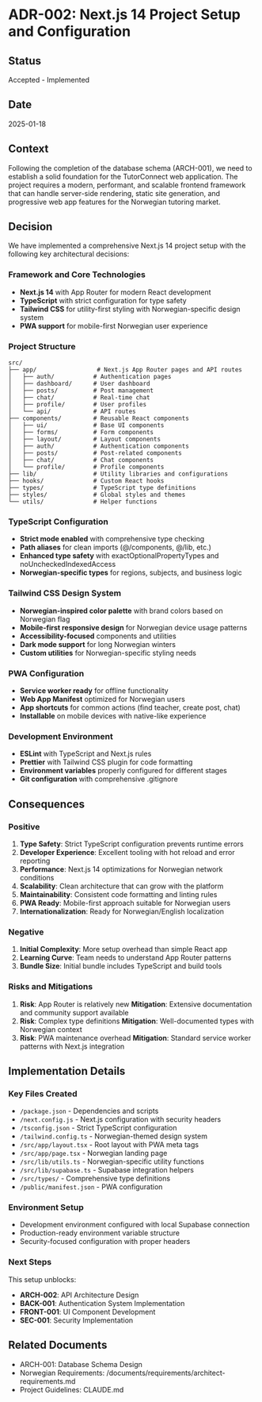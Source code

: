 # ADR-002: Next.js 14 Project Setup and Configuration

## Status
Accepted - Implemented

## Date
2025-01-18

## Context
Following the completion of the database schema (ARCH-001), we need to establish a solid foundation for the TutorConnect web application. The project requires a modern, performant, and scalable frontend framework that can handle server-side rendering, static site generation, and progressive web app features for the Norwegian tutoring market.

## Decision
We have implemented a comprehensive Next.js 14 project setup with the following key architectural decisions:

### Framework and Core Technologies
- **Next.js 14** with App Router for modern React development
- **TypeScript** with strict configuration for type safety
- **Tailwind CSS** for utility-first styling with Norwegian-specific design system
- **PWA support** for mobile-first Norwegian user experience

### Project Structure
```
src/
├── app/                 # Next.js App Router pages and API routes
│   ├── auth/           # Authentication pages
│   ├── dashboard/      # User dashboard
│   ├── posts/          # Post management
│   ├── chat/           # Real-time chat
│   ├── profile/        # User profiles
│   └── api/            # API routes
├── components/         # Reusable React components
│   ├── ui/             # Base UI components
│   ├── forms/          # Form components
│   ├── layout/         # Layout components
│   ├── auth/           # Authentication components
│   ├── posts/          # Post-related components
│   ├── chat/           # Chat components
│   └── profile/        # Profile components
├── lib/                # Utility libraries and configurations
├── hooks/              # Custom React hooks
├── types/              # TypeScript type definitions
├── styles/             # Global styles and themes
└── utils/              # Helper functions
```

### TypeScript Configuration
- **Strict mode enabled** with comprehensive type checking
- **Path aliases** for clean imports (@/components, @/lib, etc.)
- **Enhanced type safety** with exactOptionalPropertyTypes and noUncheckedIndexedAccess
- **Norwegian-specific types** for regions, subjects, and business logic

### Tailwind CSS Design System
- **Norwegian-inspired color palette** with brand colors based on Norwegian flag
- **Mobile-first responsive design** for Norwegian device usage patterns
- **Accessibility-focused** components and utilities
- **Dark mode support** for long Norwegian winters
- **Custom utilities** for Norwegian-specific styling needs

### PWA Configuration
- **Service worker ready** for offline functionality
- **Web App Manifest** optimized for Norwegian users
- **App shortcuts** for common actions (find teacher, create post, chat)
- **Installable** on mobile devices with native-like experience

### Development Environment
- **ESLint** with TypeScript and Next.js rules
- **Prettier** with Tailwind CSS plugin for code formatting
- **Environment variables** properly configured for different stages
- **Git configuration** with comprehensive .gitignore

## Consequences

### Positive
1. **Type Safety**: Strict TypeScript configuration prevents runtime errors
2. **Developer Experience**: Excellent tooling with hot reload and error reporting
3. **Performance**: Next.js 14 optimizations for Norwegian network conditions
4. **Scalability**: Clean architecture that can grow with the platform
5. **Maintainability**: Consistent code formatting and linting rules
6. **PWA Ready**: Mobile-first approach suitable for Norwegian users
7. **Internationalization**: Ready for Norwegian/English localization

### Negative
1. **Initial Complexity**: More setup overhead than simple React app
2. **Learning Curve**: Team needs to understand App Router patterns
3. **Bundle Size**: Initial bundle includes TypeScript and build tools

### Risks and Mitigations
1. **Risk**: App Router is relatively new
   **Mitigation**: Extensive documentation and community support available
2. **Risk**: Complex type definitions
   **Mitigation**: Well-documented types with Norwegian context
3. **Risk**: PWA maintenance overhead
   **Mitigation**: Standard service worker patterns with Next.js integration

## Implementation Details

### Key Files Created
- `/package.json` - Dependencies and scripts
- `/next.config.js` - Next.js configuration with security headers
- `/tsconfig.json` - Strict TypeScript configuration
- `/tailwind.config.ts` - Norwegian-themed design system
- `/src/app/layout.tsx` - Root layout with PWA meta tags
- `/src/app/page.tsx` - Norwegian landing page
- `/src/lib/utils.ts` - Norwegian-specific utility functions
- `/src/lib/supabase.ts` - Supabase integration helpers
- `/src/types/` - Comprehensive type definitions
- `/public/manifest.json` - PWA configuration

### Environment Setup
- Development environment configured with local Supabase connection
- Production-ready environment variable structure
- Security-focused configuration with proper headers

### Next Steps
This setup unblocks:
- **ARCH-002**: API Architecture Design
- **BACK-001**: Authentication System Implementation
- **FRONT-001**: UI Component Development
- **SEC-001**: Security Implementation

## Related Documents
- ARCH-001: Database Schema Design
- Norwegian Requirements: /documents/requirements/architect-requirements.md
- Project Guidelines: CLAUDE.md